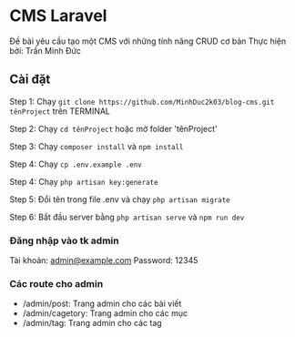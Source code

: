 # CMS Laravel
Đề bài yêu cầu tạo một CMS với những tính năng CRUD cơ bản Thực hiện bởi: Trần Minh Đức



## Cài đặt

Step 1: Chạy `git clone https://github.com/MinhDuc2k03/blog-cms.git tênProject` trên TERMINAL

Step 2: Chạy `cd tênProject` hoặc mở folder 'tênProject'

Step 3: Chạy `composer install` và `npm install`

Step 4: Chạy `cp .env.example .env`

Step 4: Chạy `php artisan key:generate`

Step 5: Đổi tên trong file .env và chạy `php artisan migrate`

Step 6: Bắt đầu server bằng `php artisan serve` và `npm run dev`


### Đăng nhập vào tk admin
Tài khoản: admin@example.com
Password: 12345


### Các route cho admin

 - /admin/post: Trang admin cho các bài viết
 - /admin/cagetory: Trang admin cho các mục
 - /admin/tag: Trang admin cho các tag